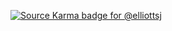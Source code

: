 [![Source Karma badge for @elliottsj](https://sourcekarma-og.vercel.app/api/elliottsj/github)](https://sourcekarma.vercel.app/elliottsj)
